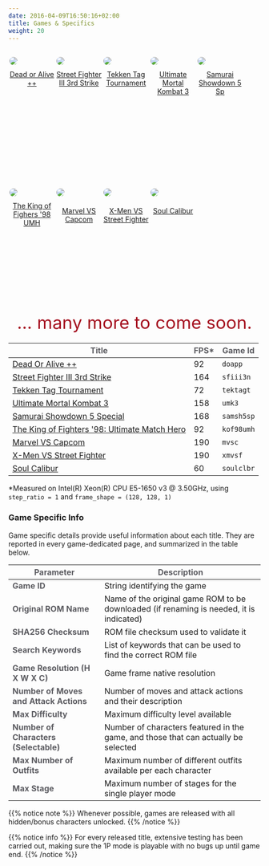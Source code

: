 ```yaml
---
date: 2016-04-09T16:50:16+02:00
title: Games & Specifics
weight: 20
---
```


<div style="display:block; width:100%;">
  <figure style="padding:2px; margin-right:auto; margin-left:auto; float:left; min-width:90px; max-width:15.0%; min-height:230px;">
   <a href="./doapp/"><img style="margin-top:0px; margin-bottom: 10px; border-radius: 10px;" src="../../images/envs/doapp.jpg"/>
   <figcaption align="middle">Dead or Alive ++</figcaption></a>
  </figure>
  <figure style="padding:2px; margin-right:auto; margin-left:auto; float:left; min-width:90px; max-width:15.0%; min-height:230px;">
   <a href="./sfiii3n/"><img style="margin-top:0px; margin-bottom: 10px; border-radius: 10px;" src="../../images/envs/sfiii3n.jpg"/>
   <figcaption align="middle">Street Fighter III 3rd Strike</figcaption></a>
  </figure>
  <figure style="padding:2px; margin-right:auto; margin-left:auto; float:left; min-width:90px; max-width:15.0%; min-height:230px;">
   <a href="./tektagt/"><img style="margin-top:0px; margin-bottom: 10px; border-radius: 10px;" src="../../images/envs/tektagt.jpg"/>
   <figcaption align="middle">Tekken Tag Tournament</figcaption></a>
  </figure>
  <figure style="padding:2px; margin-right:auto; margin-left:auto; float:left; min-width:90px; max-width:15.0%; min-height:230px;">
   <a href="./umk3/"><img style="margin-top:0px; margin-bottom: 10px; border-radius: 10px;" src="../../images/envs/umk3.jpg"/>
   <figcaption align="middle">Ultimate Mortal Kombat 3</figcaption></a>
  </figure>
  <figure style="padding:2px; margin-right:auto; margin-left:auto; float:left; min-width:90px; max-width:15.0%; min-height:230px;">
   <a href="./samsh5sp/"><img style="margin-top:0px; margin-bottom: 10px; border-radius: 10px;" src="../../images/envs/samsh5sp.jpg"/>
   <figcaption align="middle">Samurai Showdown 5 Sp</figcaption></a>
  </figure>
  <figure style="padding:2px; margin-right:auto; margin-left:auto; float:left; min-width:90px; max-width:15.0%; min-height:230px;">
   <a href="./kof98umh/"><img style="margin-top:0px; margin-bottom: 10px; border-radius: 10px;" src="../../images/envs/kof98umh.jpg"/>
   <figcaption align="middle">The King of Fighers '98 UMH</figcaption></a>
  </figure>
</div>
<div style="display:block; width:100%;">
  <figure style="padding:2px; margin-right:auto; margin-left:auto; float:left; min-width:90px; max-width:15.0%; min-height:230px;">
   <a href="./mvsc/"><img style="margin-top:0px; margin-bottom: 20px; border-radius: 10px;" src="../../images/envs/mvsc.jpg"/>
   <figcaption align="middle">Marvel VS Capcom</figcaption></a>
  </figure>
  <figure style="padding:2px; margin-right:auto; margin-left:auto; float:left; min-width:90px; max-width:15.0%; min-height:230px;">
   <a href="./xmvsf/"><img style="margin-top:0px; margin-bottom: 20px; border-radius: 10px;" src="../../images/envs/xmvsf.jpg"/>
   <figcaption align="middle">X-Men VS Street Fighter</figcaption></a>
  </figure>
  <figure style="padding:2px; margin-right:auto; margin-left:auto; float:left; min-width:90px; max-width:15.0%; min-height:230px;">
   <a href="./soulclbr/"><img style="margin-top:0px; margin-bottom: 20px; border-radius: 10px;" src="../../images/envs/soulclbr.jpg"/>
   <figcaption align="middle">Soul Calibur</figcaption></a>
  </figure>
</div>

<div>
<p style="font-size:35px;  margin-bottom:20px; text-align:center; color: #a5101f; clear:both;">... many more to come soon.</p>

| <strong><span style="color:#5B5B60;">Title</span></strong>              | <strong><span style="color:#5B5B60;">FPS*</span></strong> | <strong><span style="color:#5B5B60;">Game Id</span></strong> |
| ----------------------------------------------------------------------- | ----------------------------------------------------------- | ------------------------------------------------------------ |
| <a href="./doapp/">Dead Or Alive ++</a>                                 | 92                                                  | `doapp`                                                      |
| <a href="./sfiii3n/">Street Fighter III 3rd Strike</a>                  | 164                                                  | `sfiii3n`                                                    |
| <a href="./tektagt/">Tekken Tag Tournament</a>                          | 72                                                  | `tektagt`                                                    |
| <a href="./umk3/">Ultimate Mortal Kombat 3</a>                          | 158                                                  | `umk3`                                                       |
| <a href="./samsh5sp/">Samurai Showdown 5 Special</a>                    | 168                                                     | `samsh5sp`                                                   |
| <a href="./kof98umh/">The King of Fighters '98: Ultimate Match Hero</a> | 92                                                     | `kof98umh`                                                   |
| <a href="./mvsc/">Marvel VS Capcom</a> | 190                                                     | `mvsc`                                                   |
| <a href="./xmvsf/">X-Men VS Street Fighter</a> | 190                                                     | `xmvsf`                                                   |
| <a href="./soulclbr/">Soul Calibur</a> | 60                                                     | `soulclbr`                                                   |

*Measured on Intel(R) Xeon(R) CPU E5-1650 v3 @ 3.50GHz, using `step_ratio = 1` and `frame_shape = (128, 128, 1)`

### Game Specific Info

Game specific details provide useful information about each title. They are reported in every game-dedicated page, and summarized in the table below.

| <strong><span style="color:#5B5B60;">Parameter</span></strong>                                                           | <strong><span style="color:#5B5B60;">Description</span></strong>                        |
| ------------------------------------------------------------------------------------------------------------------------ | --------------------------------------------------------------------------------------- |
| <strong><span style="color:#5B5B60;">Game ID</span></strong>                                                             | String identifying the game                                                             |
| <strong><span style="color:#5B5B60;">Original ROM Name</span></strong>                                                   | Name of the original game ROM to be downloaded (if renaming is needed, it is indicated) |
| <strong><span style="color:#5B5B60;">SHA256 Checksum</span></strong>                                                     | ROM file checksum used to validate it                                                   |
| <strong><span style="color:#5B5B60;">Search Keywords</span></strong>                                                     | List of keywords that can be used to find the correct ROM file                          |
| <strong><span style="color:#5B5B60;">Game Resolution (H X W X C)</span></strong>                                         | Game frame native  resolution                                                                   |
| <strong><span style="color:#5B5B60;">Number of Moves and Attack Actions</span></strong> | Number of moves and attack actions and their description                                |
| <strong><span style="color:#5B5B60;">Max Difficulty</span></strong>                                                      | Maximum difficulty level available                                                      |
| <strong><span style="color:#5B5B60;">Number of Characters (Selectable)</span></strong>                                   | Number of characters featured in the game, and those that can actually be selected      |
| <strong><span style="color:#5B5B60;">Max Number of Outfits</span></strong>                                               | Maximum number of different outfits available per each character                        |
| <strong><span style="color:#5B5B60;">Max Stage</span></strong>                                                           | Maximum number of stages for the single player mode                                     |

{{% notice note %}}
Whenever possible, games are released with all hidden/bonus characters unlocked.
{{% /notice %}}

{{% notice info %}}
For every released title, extensive testing has been carried out, making sure the 1P mode is playable with no bugs up until game end.
{{% /notice %}}

</div>
